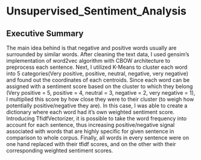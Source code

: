 # Unsupervised_Sentiment_Analysis

## Executive Summary

The main idea behind is that negative and positive words usually are surrounded by similar words. After cleaning the text data, I used gensim’s implementation of word2vec algorithm with CBOW architecture to preprocess each sentence. Next, I utilized K-Means to cluster each word into 5 categories(Very positive, positive, neutral, negative, very negative) and found out the coordinates of each centroids. Since each word can be assigned with a sentiment score based on the cluster to which they belong (Very positive = 5, positive = 4, neutral = 3, negative = 2, very negative = 1), I multiplied this score by how close they were to their cluster (to weigh how potentially positive/negative they are). In this case, I was able to create a dictionary where each word had it’s own weighted sentiment score. Introducing TfidfVectorizer, it is possible to take the word frequency into account for each sentence, thus increasing positive/negative signal associated with words that are highly specific for given sentence in comparison to whole corpus. Finally, all words in every sentence were on one hand replaced with their tfidf scores, and on the other with their corresponding weighted sentiment scores.
